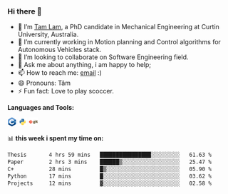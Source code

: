 ### Hi there 👋
<!--
hi, i'm [Tam Lam](https://lamngoctam.github.io/), a PhD candidate in Mechanical Engineering at Curtin University, Australia.
<img align="right" alt="GIF" src="https://github.com/abhisheknaiidu/abhisheknaiidu/blob/master/code.gif?raw=true" width="500" height="320" />
-->
- 🔭 I’m [Tam Lam](https://lamngoctam.github.io/), a PhD candidate in Mechanical Engineering at Curtin University, Australia.
- 🌱 I’m currently working in Motion planning and Control algorithms for Autonomous Vehicles stack.
- 👯 I’m looking to collaborate on Software Engineering field.
- 💬 Ask me about anything, i am happy to help;
- 📫 How to reach me: [email](mailto:lamngoctam@gmail.com) :)
- 😄 Pronouns: Tâm
- ⚡ Fun fact: Love to play scoccer.


**Languages and Tools:**  

<code><img height="20" src="https://raw.githubusercontent.com/github/explore/80688e429a7d4ef2fca1e82350fe8e3517d3494d/topics/cpp/cpp.png"></code>
<code><img height="20" src="https://raw.githubusercontent.com/github/explore/80688e429a7d4ef2fca1e82350fe8e3517d3494d/topics/python/python.png"></code>
<code><img height="20" src="https://raw.githubusercontent.com/github/explore/80688e429a7d4ef2fca1e82350fe8e3517d3494d/topics/git/git.png"></code>
<!--
**lamngoctam/lamngoctam** is a ✨ _special_ ✨ repository because its `README.md` (this file) appears on your GitHub profile.
<code><img height="20" src="https://raw.githubusercontent.com/github/explore/80688e429a7d4ef2fca1e82350fe8e3517d3494d/topics/mysql/mysql.png"></code>
<code><img height="20" src="https://raw.githubusercontent.com/github/explore/80688e429a7d4ef2fca1e82350fe8e3517d3494d/topics/firebase/firebase.png"></code>
Here are some ideas to get you started:

- 🔭 I’m currently working on ...
- 🌱 I’m currently learning ...
- 👯 I’m looking to collaborate on ...
- 🤔 I’m looking for help with ...
- 💬 Ask me about ...
- 📫 How to reach me: ...
- 😄 Pronouns: ...
- ⚡ Fun fact: ...
-->

📊 **this week i spent my time on:**
<!--START_SECTION:waka-->
```text
Thesis       4 hrs 59 mins   ████████████████░░░░░░░░░   61.63 % 
Paper        2 hrs 3 mins    ██████▒░░░░░░░░░░░░░░░░░░   25.47 % 
C+           28 mins         █▒░░░░░░░░░░░░░░░░░░░░░░░   05.90 % 
Python       17 mins         █░░░░░░░░░░░░░░░░░░░░░░░░   03.62 % 
Projects     12 mins         ▓░░░░░░░░░░░░░░░░░░░░░░░░   02.58 % 
```
<!--END_SECTION:waka-->

<!--
🚧 **my todoist stats:**
🏆  7,936 Karma Points           
🌸  Completed 0 tasks today           
✅  Completed 663 tasks so far           
⏳  Longest streak is 10 days
-->
